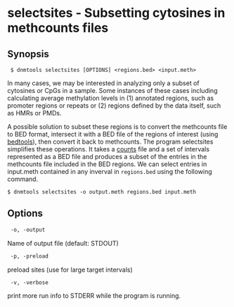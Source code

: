 # selectsites - Subsetting cytosines in methcounts files

## Synopsis
```shell
 $ dnmtools selectsites [OPTIONS] <regions.bed> <input.meth>
```

In many cases, we may be interested in analyzing only a subset of
cytosines or CpGs in a sample. Some instances of these cases including
calculating average methylation levels in (1) annotated regions, such
as promoter regions or repeats or (2) regions defined by the data
itself, such as HMRs or PMDs.

A possible solution to subset these regions is to convert the
methcounts file to BED format, intersect it with a BED file of the
regions of interest (using
[bedtools](https://bedtools.readthedocs.io)), then convert it back to
methcounts. The program selectsites simplifies these operations. It
takes a [counts](../counts) file and a set of intervals
represented as a BED file and produces a subset of the entries in the
methcounts file included in the BED regions. We can select entries in
input.meth contained in any inverval in `regions.bed` using the
following command.

```shell
$ dnmtools selectsites -o output.meth regions.bed input.meth
```

## Options

```txt
 -o, -output
```
Name of output file (default: STDOUT)

```txt
 -p, -preload
```
preload sites (use for large target intervals)

```txt
 -v, -verbose
```
print more run info to STDERR while the program is running.
